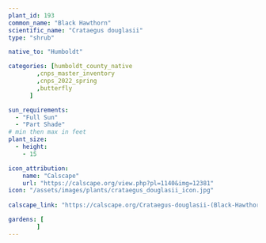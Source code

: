 ```yaml
---
plant_id: 193 
common_name: "Black Hawthorn"
scientific_name: "Crataegus douglasii"
type: "shrub"

native_to: "Humboldt"

categories: [humboldt_county_native
        ,cnps_master_inventory
        ,cnps_2022_spring
        ,butterfly
      ]

sun_requirements:
  - "Full Sun"
  - "Part Shade"
# min then max in feet
plant_size:
  - height: 
    - 15 

icon_attribution: 
    name: "Calscape"
    url: "https://calscape.org/view.php?pl=1140&img=12381"
icon: "/assets/images/plants/crataegus_douglasii_icon.jpg"
 
calscape_link: "https://calscape.org/Crataegus-douglasii-(Black-Hawthorn)"

gardens: [
        ]
---
```








